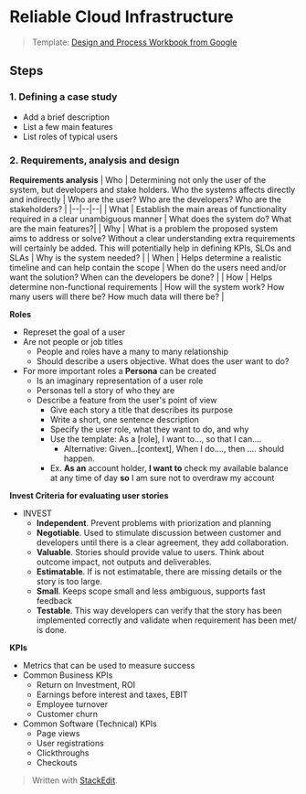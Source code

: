 
# Reliable Cloud Infrastructure

> Template: [Design and Process Workbook from Google ](https://docs.google.com/presentation/d/1gg6PTfgLNqh6CKXZ-k-HjHGKq5n3uz9OBXBG_K43TC4/edit?usp=sharing)

## Steps

### 1. Defining a case study
- Add a brief description
- List a few main features
- List roles of typical users

### 2. Requirements, analysis and design

**Requirements analysis**
| Who | Determining not only the user of the system, but developers and stake holders. Who the systems affects directly and indirectly  | Who are the user? Who are the developers? Who are the stakeholders? |
|--|--|--|
| What | Establish the main areas of functionality required in a clear unambiguous manner | What does the system do? What are the main features?|
| Why | What is a problem the proposed system aims to address or solve? Without a clear understanding extra requirements will certainly be added. This will potentially help in defining KPIs, SLOs and SLAs | Why is the system needed? |
| When | Helps determine a realistic timeline and can help contain the scope | When do the users need and/or want the solution? When can the developers be done? |
| How | Helps determine non-functional requirements | How will the system work? How many users will there be? How much data will there be?  |

**Roles**
- Represet the goal of a user
- Are not people or job titles
	- People and roles have a many to many relationship
	- Should describe a users objective. What does the user want to do?
- For more important roles a **Persona** can be created
	- Is an imaginary representation of a user role
	- Personas tell a story of who they are
	- Describe a feature from the user's point of view
		- Give each story a title that describes its purpose
		- Write a short, one sentence description
		- Specify the user role, what they want to do, and why
		- Use the template: As a [role], I want to..., so that I can....
			- Alternative: Given...[context], When I do...., then .... should happen.
		- Ex. **As an** account holder, **I want to** check my available balance at any time of day **so** I am sure not to overdraw my account

**Invest Criteria for evaluating user stories**
- INVEST
	- **Independent**. Prevent problems with priorization and planning
	- **Negotiable**. Used to stimulate discussion between customer and developers until there is a clear agreement, they add collaboration.
	- **Valuable**. Stories should provide value to users. Think about outcome impact, not outputs and deliverables.
	- **Estimatable**. If is not estimatable, there are missing details or the story is too large.
	- **Small**. Keeps scope small and less ambiguous, supports fast feedback
	- **Testable**. This way developers can verify that the story has been implemented correctly and validate when requirement has been met/ is done.

**KPIs**
- Metrics that can be used to measure success
- Common Business KPIs
	- Return on Investment, ROI
	- Earnings before interest and taxes, EBIT
	- Employee turnover
	- Customer churn
- Common Software (Technical) KPIs
	- Page views
	- User registrations
	- Clickthroughs
	- Checkouts

> Written with [StackEdit](https://stackedit.io/).
<!--stackedit_data:
eyJoaXN0b3J5IjpbNzUwNjM0NzcsMTMzNzA4NTA0NSwtMTY4ND
U0OTk5XX0=
-->